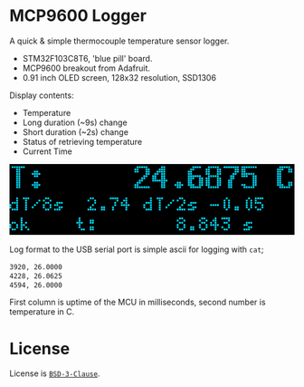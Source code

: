 # MCP9600 Logger

A quick & simple thermocouple temperature sensor logger.

- STM32F103C8T6, 'blue pill' board.
- MCP9600 breakout from Adafruit.
- 0.91 inch OLED screen, 128x32 resolution, SSD1306

Display contents:
- Temperature
- Long duration (~9s) change
- Short duration (~2s) change
- Status of retrieving temperature
- Current Time

![Display Screenshot](./firmware/doc/mcp9600_logger_render.png)

Log format to the USB serial port is simple ascii for logging with `cat`;
```
3920, 26.0000
4228, 26.0625
4594, 26.0000
```
First column is uptime of the MCU in milliseconds, second number is temperature in C.

# License
License is [`BSD-3-Clause`](./LICENSE).
